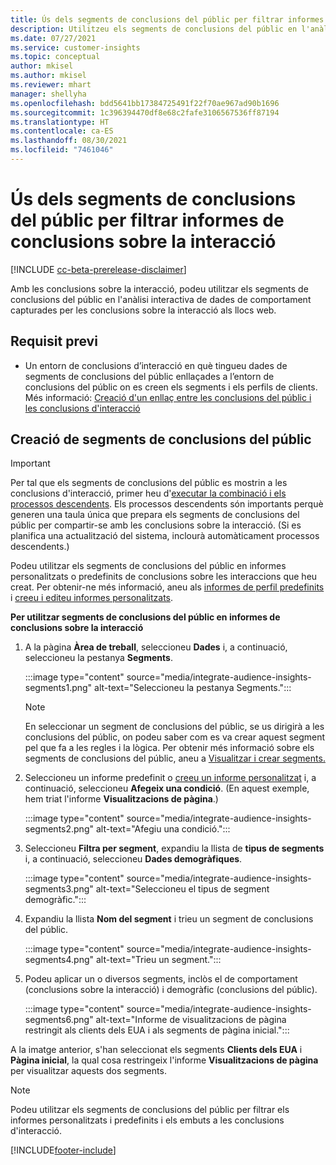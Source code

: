 ```yaml
---
title: Ús dels segments de conclusions del públic per filtrar informes de conclusions sobre la interacció
description: Utilitzeu els segments de conclusions del públic en l'anàlisi interactiva de dades de comportament capturades per les conclusions sobre la interacció al lloc web d'un client.
ms.date: 07/27/2021
ms.service: customer-insights
ms.topic: conceptual
author: mkisel
ms.author: mkisel
ms.reviewer: mhart
manager: shellyha
ms.openlocfilehash: bdd5641bb17384725491f22f70ae967ad90b1696
ms.sourcegitcommit: 1c396394470df8e68c2fafe3106567536ff87194
ms.translationtype: HT
ms.contentlocale: ca-ES
ms.lasthandoff: 08/30/2021
ms.locfileid: "7461046"
---
```

# <a name="use-audience-insights-segments-to-filter-engagement-insights-reports"></a>Ús dels segments de conclusions del públic per filtrar informes de conclusions sobre la interacció

[!INCLUDE [cc-beta-prerelease-disclaimer](includes/cc-beta-prerelease-disclaimer.md)]

Amb les conclusions sobre la interacció, podeu utilitzar els segments de conclusions del públic en l'anàlisi interactiva de dades de comportament capturades per les conclusions sobre la interacció als llocs web.

## <a name="prerequisite"></a>Requisit previ

- Un entorn de conclusions d’interacció en què tingueu dades de segments de conclusions del públic enllaçades a l’entorn de conclusions del públic on es creen els segments i els perfils de clients. Més informació: [Creació d'un enllaç entre les conclusions del públic i les conclusions d'interacció](integrate-audience-insights-engagement-insights.md)

## <a name="create-audience-insights-segments"></a>Creació de segments de conclusions del públic 

> [!IMPORTANT]
> Per tal que els segments de conclusions del públic es mostrin a les conclusions d'interacció, primer heu d'[executar la combinació i els processos descendents](../audience-insights/merge-entities.md). Els processos descendents són importants perquè generen una taula única que prepara els segments de conclusions del públic per compartir-se amb les conclusions sobre la interacció. (Si es planifica una actualització del sistema, inclourà automàticament processos descendents.)

Podeu utilitzar els segments de conclusions del públic en informes personalitzats o predefinits de conclusions sobre les interaccions que heu creat. Per obtenir-ne més informació, aneu als [informes de perfil predefinits](profile-reports.md) i [creeu i editeu informes personalitzats](custom-reports.md).

**Per utilitzar segments de conclusions del públic en informes de conclusions sobre la interacció**

1. A la pàgina **Àrea de treball**, seleccioneu **Dades** i, a continuació, seleccioneu la pestanya **Segments**.

    :::image type="content" source="media/integrate-audience-insights-segments1.png" alt-text="Seleccioneu la pestanya Segments.":::

   >[!NOTE]
   > En seleccionar un segment de conclusions del públic, se us dirigirà a les conclusions del públic, on podeu saber com es va crear aquest segment pel que fa a les regles i la lògica. Per obtenir més informació sobre els segments de conclusions del públic, aneu a [Visualitzar i crear segments. ](../audience-insights/segments.md)

2. Seleccioneu un informe predefinit o [creeu un informe personalitzat](custom-reports.md) i, a continuació, seleccioneu **Afegeix una condició**. (En aquest exemple, hem triat l'informe **Visualitzacions de pàgina**.)

    :::image type="content" source="media/integrate-audience-insights-segments2.png" alt-text="Afegiu una condició.":::

3. Seleccioneu **Filtra per segment**, expandiu la llista de **tipus de segments** i, a continuació, seleccioneu **Dades demogràfiques**.

    :::image type="content" source="media/integrate-audience-insights-segments3.png" alt-text="Seleccioneu el tipus de segment demogràfic.":::

4. Expandiu la llista **Nom del segment** i trieu un segment de conclusions del públic.

    :::image type="content" source="media/integrate-audience-insights-segments4.png" alt-text="Trieu un segment.":::

5. Podeu aplicar un o diversos segments, inclòs el de comportament (conclusions sobre la interacció) i demogràfic (conclusions del públic). 

    :::image type="content" source="media/integrate-audience-insights-segments6.png" alt-text="Informe de visualitzacions de pàgina restringit als clients dels EUA i als segments de pàgina inicial.":::

A la imatge anterior, s'han seleccionat els segments **Clients dels EUA** i **Pàgina inicial**, la qual cosa restringeix l'informe **Visualitzacions de pàgina** per visualitzar aquests dos segments. 


>[!NOTE]
> Podeu utilitzar els segments de conclusions del públic per filtrar els informes personalitzats i predefinits i els embuts a les conclusions d'interacció. 


[!INCLUDE[footer-include](../includes/footer-banner.md)]